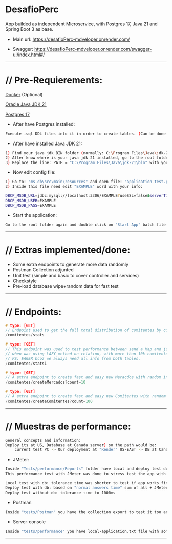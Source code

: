 # DesafioPerc
App builded as independent Microservice, with Postgres 17, Java 21 and Spring Boot 3 as base.

- Main url: https://desafioPerc-mdveloper.onrender.com/

- Swagger: https://desafioPerc-mdveloper.onrender.com/swagger-ui/index.html#/
--------------------------------------------------------------------------------------------------------

// Pre-Requierements: 
==========================

[Docker](https://www.docker.com/get-started/)  (Optional)

[Oracle Java JDK 21](https://www.oracle.com/java/technologies/javase/jdk21-archive-downloads.html)

[Postgres 17](https://www.postgresql.org/download/)

- After have Postgres installed:
```bash
Execute .sql DDL files into it in order to create tables. (Can be done through cmd or any software manager like mysql Workbench, dbeaver, heidi,etc
```

- After have installed Java JDK 21:
```bash
1) Find your java jdk BIN folder (normally: C:\Program Files\Java\jdk-21\bin)
2) After know where is your java jdk 21 installed, go to the root folder of the project, you have a batch file called: "Start App", open with any text editor
3) Replace the line: PATH = "C:\Program Files\Java\jdk-21\bin" with yours.
```

- Now edit config file:
```bash
1) Go to: "ms-db\src\main\resources" and open file: "application-test.properties"
2) Inside this file need edit "EXAMPLE" word with your info:

DBCP_MSDB_URL=jdbc:mysql://localhost:3306/EXAMPLE?useSSL=false&serverTimezone=UTC-3
DBCP_MSDB_USER=EXAMPLE
DBCP_MSDB_PASS=EXAMPLE
```

- Start the application:
```bash
Go to the root folder again and double click on "Start App" batch file.
```

--------------------------------------------------------------------------------------------------------

// Extras implemented/done:
==========================
- Some extra endpoints to generate more data randomly
- Postman Collection adjunted
- Unit test (simple and basic to cover controller and services)
- Checkstyle
- Pre-load database wipe+random data for fast test

--------------------------------------------------------------------------------------------------------

// Endpoints: 
==========================
```c
# type: [GET]
// Endpoint used to get the full total distribution of comitentes by country and market
/comitentes/stats

# type: [GET]
// This endpoint was used to test performance between send a Map and json auto-serialize it. While "stats" EP map it manually and then send it,
// when was using LAZY method on relation, with more than 10k comitentes start see 10-15ms ~ less response time with this method, now using FetchType EAGER no difference.
// PS: EAGER bcoz we always need all info from both tables.
/comitentes/stats1

# type: [GET]
// A extra endpoint to create fast and easy new Meracdos with random info inside.
/comitentes/createMercados?count=10

# type: [GET]
// A extra endpoint to create fast and easy new Comitentes with random info and asign them to a random Mercado
/comitentes/createComitentes?count=100
```

--------------------------------------------------------------------------------------------------------

// Muestras de performance:
==========================

```bash
General concepts and information:
Deploy its at US, Database at Canada server) so the path would be:
	current test PC -> Our deployment at "Render" US-EAST -> DB at Canada -> Back to deployment -> Back to current test PC
```

- JMeter:
```bash
Inside "Tests/performance/Reports" folder have local and deploy test done using JMeter.
This performance test with JMeter was done to stress test the app with 1.100 request per second.

Local test with db: tolerance time was shorter to test if app works fine. Set to 800ms
Deploy test with db: based on "normal answers time" sum of all + JMeter proccess, I set tolerance time to 45000ms
Deploy test without db: tolerance time to 1000ms
```

- Postman
```bash
Inside "tests/Postman" you have the collection export to test it too and check full response time from postman
```

- Server-console
```bash
Inside "tests/performance" you have local-application.txt file with some non-relevant info bcoz change due to PC specifications,etc.
```

--------------------------------------------------------------------------------------------------------
